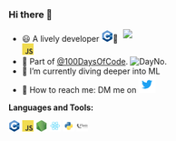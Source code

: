 ### Hi there 👋


<span>
  <img align="right" width="60%" src="https://github-readme-stats.vercel.app/api?username=adityagupta150&show_icons=true&count_private=true&include_all_commits=true&theme=dracula&hide=stars&hide_rank=true&hide_credits=false&show_credits=true" />
</span>

<p style="color:blue;font-size:18px;">


- 😃 A lively developer     <img height="20" src="https://raw.githubusercontent.com/github/explore/80688e429a7d4ef2fca1e82350fe8e3517d3494d/topics/cpp/cpp.png">🤝<img height="20" src="https://raw.githubusercontent.com/github/explore/80688e429a7d4ef2fca1e82350fe8e3517d3494d/topics/javascript/javascript.png">
- :100: Part of [@100DaysOfCode](https://github.com/AdityaGupta150/100DaysOfCode).  ![DayNo.](http://adig15.herokuapp.com/util/whatDayIsIt)
- 🌱 I’m currently diving deeper into ML
- 💬 How to reach me: DM me on <a href="https://twitter.com/Aditya_G15">  <img alt="Aditya_G15 | Twitter" width="30px" src="https://raw.githubusercontent.com/AdityaGupta150/AdityaGupta150/master/assets/Twitter_Logo_Blue.svg" />
</a>


**Languages and Tools:**  

<code><img height="20" src="https://raw.githubusercontent.com/github/explore/80688e429a7d4ef2fca1e82350fe8e3517d3494d/topics/cpp/cpp.png"></code>
<code><img height="20" src="https://raw.githubusercontent.com/github/explore/80688e429a7d4ef2fca1e82350fe8e3517d3494d/topics/javascript/javascript.png"></code>
<code><img height="20" src="https://raw.githubusercontent.com/github/explore/80688e429a7d4ef2fca1e82350fe8e3517d3494d/topics/nodejs/nodejs.png"></code>
<code><img height="20" src="https://raw.githubusercontent.com/github/explore/80688e429a7d4ef2fca1e82350fe8e3517d3494d/topics/react/react.png"></code>
<code><img height="20" src="https://raw.githubusercontent.com/github/explore/80688e429a7d4ef2fca1e82350fe8e3517d3494d/topics/python/python.png"></code>
<code><img height="20" src="https://raw.githubusercontent.com/github/explore/80688e429a7d4ef2fca1e82350fe8e3517d3494d/topics/flask/flask.png"></code>

</p>
